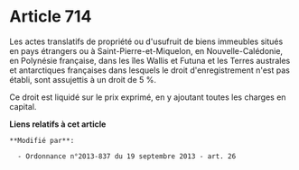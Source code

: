 # Article 714

Les actes translatifs de propriété ou d'usufruit de biens immeubles situés en pays étrangers ou à Saint-Pierre-et-Miquelon,
en Nouvelle-Calédonie, en Polynésie française, dans les îles Wallis et Futuna et les Terres australes et antarctiques
françaises dans lesquels le droit d'enregistrement n'est pas établi, sont assujettis à un droit de 5 %.

Ce droit est liquidé sur le prix exprimé, en y ajoutant toutes les charges en capital.

**Liens relatifs à cet article**

	**Modifié par**:

	  - Ordonnance n°2013-837 du 19 septembre 2013 - art. 26

